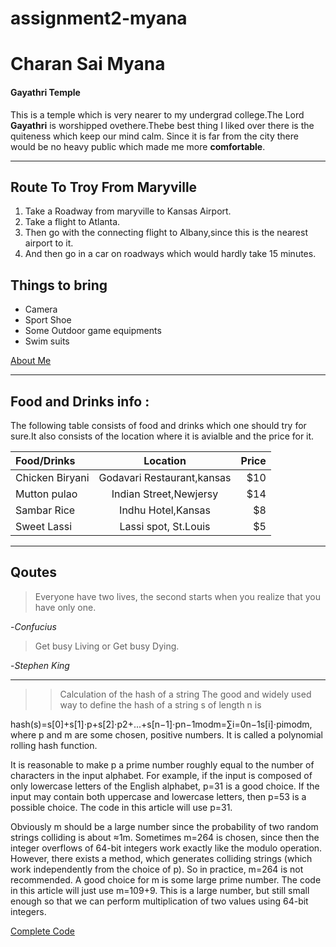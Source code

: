 # assignment2-myana

# Charan Sai Myana

#### Gayathri Temple

This is a temple which is very nearer to my undergrad college.The Lord **Gayathri** is worshipped ovethere.Thebe best thing I liked over there is the quiteness which keep our mind calm. Since it is far from the city there would be no heavy public which made me more **comfortable**.


***

## Route To Troy From Maryville

1. Take a Roadway from maryville to Kansas Airport.
2. Take a flight to Atlanta.
3. Then go with the connecting flight to Albany,since this is the nearest airport to it.
4. And then go in a car on roadways which would hardly take 15 minutes.

## Things to bring

- Camera
- Sport Shoe
- Some Outdoor game equipments
- Swim suits


[About Me](/AboutMe.md)

***

 ## Food and Drinks info :

The following table consists of food and drinks which one should try for sure.It also consists of the location where it is avialble and the price for it.

| Food/Drinks      | Location                      | Price         |
| :---             |    :----:                     |          ---: |
| Chicken Biryani  | Godavari Restaurant,kansas    | $10           |
| Mutton pulao     | Indian Street,Newjersy        | $14           |
| Sambar Rice      | Indhu Hotel,Kansas            | $8            |
| Sweet Lassi      | Lassi spot, St.Louis          | $5            |


***

## Qoutes

> Everyone have two lives, the second starts when you realize that you have only one.

 -*Confucius*


> Get busy Living or Get busy Dying.

 -*Stephen King*

 ***

 >> Calculation of the hash of a string
The good and widely used way to define the hash of a string s of length n is

hash(s)=s[0]+s[1]⋅p+s[2]⋅p2+...+s[n−1]⋅pn−1modm=∑i=0n−1s[i]⋅pimodm,
where p and m are some chosen, positive numbers. It is called a polynomial rolling hash function.

It is reasonable to make p a prime number roughly equal to the number of characters in the input alphabet. For example, if the input is composed of only lowercase letters of the English alphabet, p=31 is a good choice. If the input may contain both uppercase and lowercase letters, then p=53 is a possible choice. The code in this article will use p=31.

Obviously m should be a large number since the probability of two random strings colliding is about ≈1m. Sometimes m=264 is chosen, since then the integer overflows of 64-bit integers work exactly like the modulo operation. However, there exists a method, which generates colliding strings (which work independently from the choice of p). So in practice, m=264 is not recommended. A good choice for m is some large prime number. The code in this article will just use m=109+9. This is a large number, but still small enough so that we can perform multiplication of two values using 64-bit integers.


[Complete Code](https://cp-algorithms.com/string/string-hashing.html)










